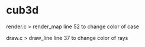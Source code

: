 # cub3d
render.c > render_map
line 52 to change color of case

draw.c > draw_line
line 37 to change color of rays
